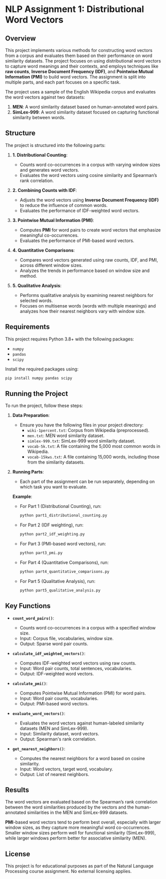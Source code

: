 # **NLP Assignment 1: Distributional Word Vectors**

## **Overview**

This project implements various methods for constructing word vectors from a corpus and evaluates them based on their performance on word similarity datasets. The project focuses on using distributional word vectors to capture word meanings and their contexts, and employs techniques like **raw counts**, **Inverse Document Frequency (IDF)**, and **Pointwise Mutual Information (PMI)** to build word vectors. The assignment is split into multiple parts, and each part focuses on a specific task.

The project uses a sample of the English Wikipedia corpus and evaluates the word vectors against two datasets:
1. **MEN**: A word similarity dataset based on human-annotated word pairs.
2. **SimLex-999**: A word similarity dataset focused on capturing functional similarity between words.

## **Structure**

The project is structured into the following parts:

1. **1. Distributional Counting**:
    - Counts word co-occurrences in a corpus with varying window sizes and generates word vectors.
    - Evaluates the word vectors using cosine similarity and Spearman’s rank correlation.

2. **2. Combining Counts with IDF**:
    - Adjusts the word vectors using **Inverse Document Frequency (IDF)** to reduce the influence of common words.
    - Evaluates the performance of IDF-weighted word vectors.

3. **3. Pointwise Mutual Information (PMI)**:
    - Computes **PMI** for word pairs to create word vectors that emphasize meaningful co-occurrences.
    - Evaluates the performance of PMI-based word vectors.

4. **4. Quantitative Comparisons**:
    - Compares word vectors generated using raw counts, IDF, and PMI, across different window sizes.
    - Analyzes the trends in performance based on window size and method.

5. **5. Qualitative Analysis**:
    - Performs qualitative analysis by examining nearest neighbors for selected words.
    - Focuses on multisense words (words with multiple meanings) and analyzes how their nearest neighbors vary with window size.

## **Requirements**

This project requires Python 3.8+ with the following packages:
- `numpy`
- `pandas`
- `scipy`

Install the required packages using:
```bash
pip install numpy pandas scipy
```

## **Running the Project**

To run the project, follow these steps:

1. **Data Preparation**:
   - Ensure you have the following files in your project directory:
     - `wiki-1percent.txt`: Corpus from Wikipedia (preprocessed).
     - `men.txt`: MEN word similarity dataset.
     - `simlex-999.txt`: SimLex-999 word similarity dataset.
     - `vocab-5k.txt`: A file containing the 5,000 most common words in Wikipedia.
     - `vocab-15kws.txt`: A file containing 15,000 words, including those from the similarity datasets.

2. **Running Parts**:
   - Each part of the assignment can be run separately, depending on which task you want to evaluate.

   **Example**:
   - For Part 1 (Distributional Counting), run:
     ```python
     python part1_distributional_counting.py
     ```

   - For Part 2 (IDF weighting), run:
     ```python
     python part2_idf_weighting.py
     ```

   - For Part 3 (PMI-based word vectors), run:
     ```python
     python part3_pmi.py
     ```

   - For Part 4 (Quantitative Comparisons), run:
     ```python
     python part4_quantitative_comparisons.py
     ```

   - For Part 5 (Qualitative Analysis), run:
     ```python
     python part5_qualitative_analysis.py
     ```

## **Key Functions**

- **`count_word_pairs()`**:
  - Counts word co-occurrences in a corpus with a specified window size.
  - Input: Corpus file, vocabularies, window size.
  - Output: Sparse word pair counts.

- **`calculate_idf_weighted_vectors()`**:
  - Computes IDF-weighted word vectors using raw counts.
  - Input: Word pair counts, total sentences, vocabularies.
  - Output: IDF-weighted word vectors.

- **`calculate_pmi()`**:
  - Computes Pointwise Mutual Information (PMI) for word pairs.
  - Input: Word pair counts, vocabularies.
  - Output: PMI-based word vectors.

- **`evaluate_word_vectors()`**:
  - Evaluates the word vectors against human-labeled similarity datasets (MEN and SimLex-999).
  - Input: Similarity dataset, word vectors.
  - Output: Spearman's rank correlation.

- **`get_nearest_neighbors()`**:
  - Computes the nearest neighbors for a word based on cosine similarity.
  - Input: Word vectors, target word, vocabulary.
  - Output: List of nearest neighbors.

## **Results**

The word vectors are evaluated based on the Spearman’s rank correlation between the word similarities produced by the vectors and the human-annotated similarities in the MEN and SimLex-999 datasets.

**PMI**-based word vectors tend to perform best overall, especially with larger window sizes, as they capture more meaningful word co-occurrences. Smaller window sizes perform well for functional similarity (SimLex-999), while larger windows perform better for associative similarity (MEN).

## **License**
This project is for educational purposes as part of the Natural Language Processing course assignment. No external licensing applies.
